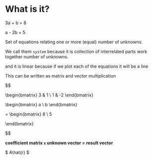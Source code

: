 # What is it?

3a + b = 8

a - 2b = 5

Set of equations relating one or more (equal) number of unknowns.

We call them `system` because it is collection of interrelated parts work together number of unknowns.

and it is linear because if we plot each of the equations it will be a line 

This can be written as matrix and vector multiplication

$$

\begin{bmatrix}
3 & 1 \\
1 & -2
\end{bmatrix}

\begin{bmatrix}
a \\
b
\end{bmatrix}

=
\begin{bmatrix}
8 \\
5

\end{bmatrix}

$$

**coefficient matrix `x` unknown vector = result vector**

$ A\hat{r} $